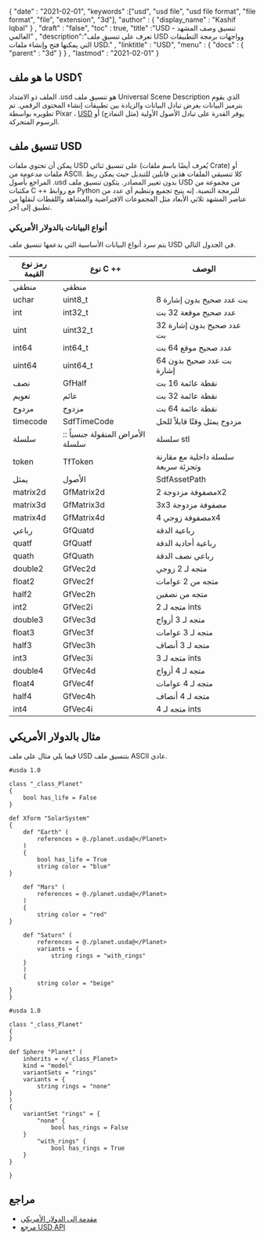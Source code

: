 {
  "date" : "2021-02-01",
  "keywords" :["usd", "usd file", "usd file format", "file format", "file", "extension", "3d"],
  "author" : {
    "display_name" : "Kashif Iqbal"
} ,
  "draft" : "false",
  "toc" : true,
  "title" :"USD - تنسيق وصف المشهد العالمي" ,
  "description":"تعرف على تنسيق ملف USD وواجهات برمجة التطبيقات التي يمكنها فتح وإنشاء ملفات USD." ,
  "linktitle" : "USD",
  "menu" : {
    "docs" : {
      "parent" : "3d"
}
} ,
  "lastmod" : "2021-02-01"
}

## ما هو ملف USD؟

الملف ذو الامتداد .usd هو تنسيق ملف Universal Scene Description الذي يقوم بترميز البيانات بغرض تبادل البيانات والزيادة بين تطبيقات إنشاء المحتوى الرقمي. تم تطويره بواسطة Pixar ، [USD](https://openusd.org/release/intro.html) يوفر القدرة على تبادل الأصول الأولية (مثل النماذج) أو الرسوم المتحركة.

## تنسيق ملف USD

يمكن أن تحتوي ملفات USD على تنسيق ثنائي (يُعرف أيضًا باسم ملفات Crate) أو ملفات مدعومة من ASCII. كلا تنسيقي الملفات هذين قابلين للتبديل حيث يمكن ربط المراجع بأصول .usd بدون تغيير المصادر. يتكون تنسيق ملف USD من مجموعة من مكتبات C ++ مع روابط Python للبرمجة النصية. إنه يتيح تجميع وتنظيم أي عدد من عناصر المشهد ثلاثي الأبعاد مثل المجموعات الافتراضية والمشاهد واللقطات لنقلها من تطبيق إلى آخر.

### أنواع البيانات بالدولار الأمريكي

يتم سرد أنواع البيانات الأساسية التي يدعمها تنسيق ملف USD في الجدول التالي.

| رمز نوع القيمة | نوع C ++ | الوصف |
---|---|---|
| منطقي | منطقي ||
| uchar | uint8_t | 8 بت عدد صحيح بدون إشارة |
| int | int32_t | عدد صحيح موقعة 32 بت |
| uint | uint32_t | عدد صحيح بدون إشارة 32 بت |
| int64 | int64_t | عدد صحيح موقع 64 بت |
| uint64 | uint64_t | 64 بت عدد صحيح بدون إشارة |
| نصف | GfHalf | نقطة عائمة 16 بت |
| تعويم | عائم | نقطة عائمة 32 بت |
| مزدوج | مزدوج | نقطة عائمة 64 بت |
| timecode | SdfTimeCode | مزدوج يمثل وقتًا قابلاً للحل |
| سلسلة | الأمراض المنقولة جنسياً :: سلسلة | سلسلة stl |
| token | TfToken | سلسلة داخلية مع مقارنة وتجزئة سريعة |
يمثل | الأصول | SdfAssetPath | مسارًا قابلًا للحل إلى أصل | آخر
| matrix2d | GfMatrix2d | مصفوفة مزدوجة 2x2 |
| matrix3d | GfMatrix3d | 3x3 مصفوفة مزدوجة |
| matrix4d | GfMatrix4d | مصفوفة زوجي 4x4 |
| رباعي | GfQuatd | رباعية الدقة |
| quatf | GfQuatf | رباعية أحادية الدقة |
| quath | GfQuath | رباعي نصف الدقة |
| double2 | GfVec2d | متجه لـ 2 زوجي |
| float2 | GfVec2f | متجه من 2 عوامات |
| half2 | GfVec2h | متجه من نصفين |
| int2 | GfVec2i | متجه لـ 2 ints |
| double3 | GfVec3d | متجه لـ 3 أزواج |
| float3 | GfVec3f | متجه لـ 3 عوامات |
| half3 | GfVec3h | متجه لـ 3 أنصاف |
| int3 | GfVec3i | متجه لـ 3 ints |
| double4 | GfVec4d | متجه لـ 4 أزواج |
| float4 | GfVec4f | متجه لـ 4 عوامات |
| half4 | GfVec4h | متجه لـ 4 أنصاف |
| int4 | GfVec4i | متجه لـ 4 ints |

## مثال بالدولار الأمريكي

فيما يلي مثال على ملف USD بتنسيق ملف ASCII عادي.

```
#usda 1.0

class "_class_Planet"
{
    bool has_life = False
}

def Xform "SolarSystem"
{
    def "Earth" (
        references = @./planet.usda@</Planet>
    )
    {
        bool has_life = True
        string color = "blue"
}

    def "Mars" (
        references = @./planet.usda@</Planet>
    )
    {
        string color = "red"
}

    def "Saturn" (
        references = @./planet.usda@</Planet>
        variants = {
            string rings = "with_rings"
    }
    )
    {
        string color = "beige"
}
}
```

```
#usda 1.0

class "_class_Planet"
{
}

def Sphere "Planet" (
    inherits = </_class_Planet>
    kind = "model"
    variantSets = "rings"
    variants = {
        string rings = "none"
}
)
{
    variantSet "rings" = {
        "none" {
            bool has_rings = False
    }
        "with_rings" {
            bool has_rings = True
    }
}

}
```
## مراجع ##

* [مقدمة إلى الدولار الأمريكي](https://openusd.org/release/intro.html)
* [مرجع USD API](https://openusd.org/release/apiDocs.html)

